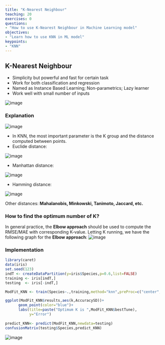 ```yaml
---
title: "K-Nearest Neighbour"
teaching: 20
exercises: 0
questions:
- "How to use K-Nearest Neighbour in Machine Learning model"
objectives:
- "Learn how to use KNN in ML model"
keypoints:
- "KNN"
---
```


## K-Nearest Neighbour
- Simplicity but powerful and fast for certain task
- Work for both classification and regression
- Named as Instance Based Learning; Non-parametrics; Lazy learner
- Work well with small number of inputs

![image](https://user-images.githubusercontent.com/43855029/114582045-3d043480-9c4e-11eb-8698-e1c31840401a.png)

### Explanation

![image](https://user-images.githubusercontent.com/43855029/114582162-573e1280-9c4e-11eb-8a17-e0d91a38452e.png)

- In KNN, the most important parameter is the K group and the distance computed between points.
- Euclide distance:

![image](https://user-images.githubusercontent.com/43855029/114582319-7a68c200-9c4e-11eb-93f2-37324c034784.png)
- Manhattan distance:

![image](https://user-images.githubusercontent.com/43855029/114582389-8a80a180-9c4e-11eb-8147-c6fb4a5a8ca9.png)
- Hamming distance:

![image](https://user-images.githubusercontent.com/43855029/114582423-91a7af80-9c4e-11eb-8e84-0981899f5000.png)

Other distances: **Mahalanobis, Minkowski, Tanimoto, Jaccard, etc.**

### How to find the optimum number of K?
In general practice, the **Elbow approach** should be used to compute the RMSE/MAE with corresponding K-value.
Letting K running, we have the following graph for  the **Elbow approach**:
![image](https://user-images.githubusercontent.com/43855029/114583036-2f02e380-9c4f-11eb-81e3-6f82e4ea943c.png)

### Implementation
```r
library(caret)
data(iris)
set.seed(123)
indT <- createDataPartition(y=iris$Species,p=0.6,list=FALSE)
training <- iris[indT,]
testing  <- iris[-indT,]

ModFit_KNN <- train(Species~.,training,method="knn",preProc=c("center","scale"),tuneLength=20)

ggplot(ModFit_KNN$results,aes(k,AccuracySD))+
      geom_point(color="blue")+
      labs(title=paste("Optimum K is ",ModFit_KNN$bestTune),
           y="Error")
      
predict_KNN<- predict(ModFit_KNN,newdata=testing)
confusionMatrix(testing$Species,predict_KNN)
```
![image](https://user-images.githubusercontent.com/43855029/114583370-86a14f00-9c4f-11eb-96a0-59b3c5376952.png)

